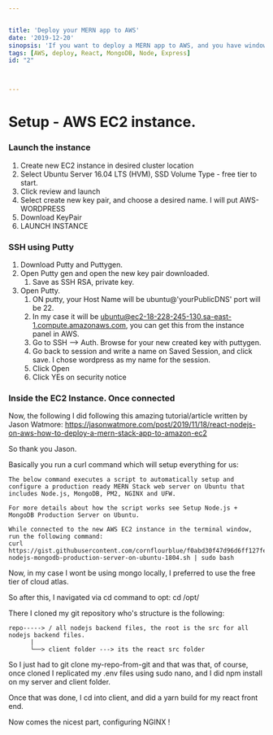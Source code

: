 ```yaml
---


title: 'Deploy your MERN app to AWS'
date: '2019-12-20'
sinopsis: 'If you want to deploy a MERN app to AWS, and you have windows as your OS, this is for you.'
tags: [AWS, deploy, React, MongoDB, Node, Express]
id: "2"



---
```




# Setup - AWS EC2 instance.




### Launch the instance
1. Create new EC2 instance in desired cluster location
2. Select Ubuntu Server 16.04 LTS (HVM), SSD Volume Type  - free tier to start.
3. Click review and launch
4. Select create new key pair, and choose a desired name. I will put AWS-WORDPRESS
5. Download KeyPair
6. LAUNCH INSTANCE

### SSH using Putty
1. Download Putty and Puttygen.
2. Open Putty gen and open the new key pair downloaded. 
   1. Save as SSH RSA, private key.
3. Open Putty.
   1. ON putty, your Host Name will be ubuntu@'yourPublicDNS' port will be 22.
   2. In my case it will be ubuntu@ec2-18-228-245-130.sa-east-1.compute.amazonaws.com, you can get this from the instance panel in AWS.
   3. Go to SSH --> Auth. Browse for your new created key with puttygen.
   4. Go back to session and write a name on Saved Session, and click save. I chose wordpress as my name for the session.
   5. Click Open
   6. Click YEs on security notice

### Inside the EC2 Instance. Once connected

Now, the following I did following this amazing tutorial/article written by Jason Watmore: 
https://jasonwatmore.com/post/2019/11/18/react-nodejs-on-aws-how-to-deploy-a-mern-stack-app-to-amazon-ec2

So thank you Jason.

Basically you run a curl command which will setup everything for us:
```
The below command executes a script to automatically setup and configure a production ready MERN Stack web server on Ubuntu that includes Node.js, MongoDB, PM2, NGINX and UFW.

For more details about how the script works see Setup Node.js + MongoDB Production Server on Ubuntu.

While connected to the new AWS EC2 instance in the terminal window, run the following command:
curl https://gist.githubusercontent.com/cornflourblue/f0abd30f47d96d6ff127fe8a9e5bbd9f/raw/e3047c9dc3ce8b796e7354c92d2c47ce61981d2f/setup-nodejs-mongodb-production-server-on-ubuntu-1804.sh | sudo bash

```

Now, in my case I wont be using mongo locally, I preferred to use the free tier of cloud atlas.

So after this, I navigated via cd command to opt:
cd /opt/

There I cloned my git repository who's structure is the following:

```
repo-----> / all nodejs backend files, the root is the src for all nodejs backend files.
      |
      └──> client folder ---> its the react src folder

```

So I just had to git clone my-repo-from-git and that was that, of course, once cloned I replicated my .env files using sudo nano, and I did npm install on my server and client folder.

Once that was done, I cd into client, and did a yarn build for my react front end.

Now comes the nicest part, configuring NGINX ! 